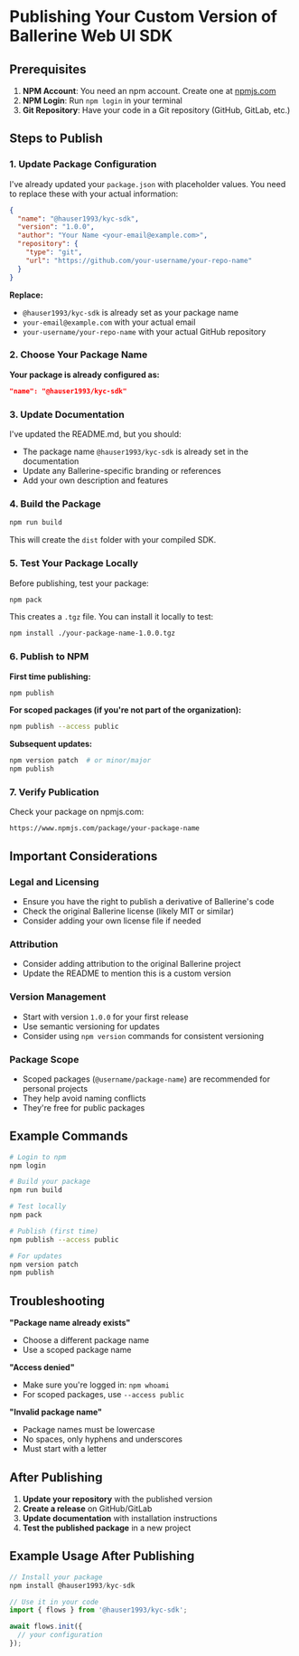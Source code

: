 # Publishing Your Custom Version of Ballerine Web UI SDK

## Prerequisites

1. **NPM Account**: You need an npm account. Create one at [npmjs.com](https://www.npmjs.com)
2. **NPM Login**: Run `npm login` in your terminal
3. **Git Repository**: Have your code in a Git repository (GitHub, GitLab, etc.)

## Steps to Publish

### 1. Update Package Configuration

I've already updated your `package.json` with placeholder values. You need to replace these with your actual information:

```json
{
  "name": "@hauser1993/kyc-sdk",
  "version": "1.0.0",
  "author": "Your Name <your-email@example.com>",
  "repository": {
    "type": "git",
    "url": "https://github.com/your-username/your-repo-name"
  }
}
```

**Replace:**
- `@hauser1993/kyc-sdk` is already set as your package name
- `your-email@example.com` with your actual email
- `your-username/your-repo-name` with your actual GitHub repository

### 2. Choose Your Package Name

**Your package is already configured as:**
```json
"name": "@hauser1993/kyc-sdk"
```

### 3. Update Documentation

I've updated the README.md, but you should:
- The package name `@hauser1993/kyc-sdk` is already set in the documentation
- Update any Ballerine-specific branding or references
- Add your own description and features

### 4. Build the Package

```bash
npm run build
```

This will create the `dist` folder with your compiled SDK.

### 5. Test Your Package Locally

Before publishing, test your package:

```bash
npm pack
```

This creates a `.tgz` file. You can install it locally to test:

```bash
npm install ./your-package-name-1.0.0.tgz
```

### 6. Publish to NPM

**First time publishing:**
```bash
npm publish
```

**For scoped packages (if you're not part of the organization):**
```bash
npm publish --access public
```

**Subsequent updates:**
```bash
npm version patch  # or minor/major
npm publish
```

### 7. Verify Publication

Check your package on npmjs.com:
```
https://www.npmjs.com/package/your-package-name
```

## Important Considerations

### Legal and Licensing
- Ensure you have the right to publish a derivative of Ballerine's code
- Check the original Ballerine license (likely MIT or similar)
- Consider adding your own license file if needed

### Attribution
- Consider adding attribution to the original Ballerine project
- Update the README to mention this is a custom version

### Version Management
- Start with version `1.0.0` for your first release
- Use semantic versioning for updates
- Consider using `npm version` commands for consistent versioning

### Package Scope
- Scoped packages (`@username/package-name`) are recommended for personal projects
- They help avoid naming conflicts
- They're free for public packages

## Example Commands

```bash
# Login to npm
npm login

# Build your package
npm run build

# Test locally
npm pack

# Publish (first time)
npm publish --access public

# For updates
npm version patch
npm publish
```

## Troubleshooting

**"Package name already exists"**
- Choose a different package name
- Use a scoped package name

**"Access denied"**
- Make sure you're logged in: `npm whoami`
- For scoped packages, use `--access public`

**"Invalid package name"**
- Package names must be lowercase
- No spaces, only hyphens and underscores
- Must start with a letter

## After Publishing

1. **Update your repository** with the published version
2. **Create a release** on GitHub/GitLab
3. **Update documentation** with installation instructions
4. **Test the published package** in a new project

## Example Usage After Publishing

```javascript
// Install your package
npm install @hauser1993/kyc-sdk

// Use it in your code
import { flows } from '@hauser1993/kyc-sdk';

await flows.init({
  // your configuration
});
``` 